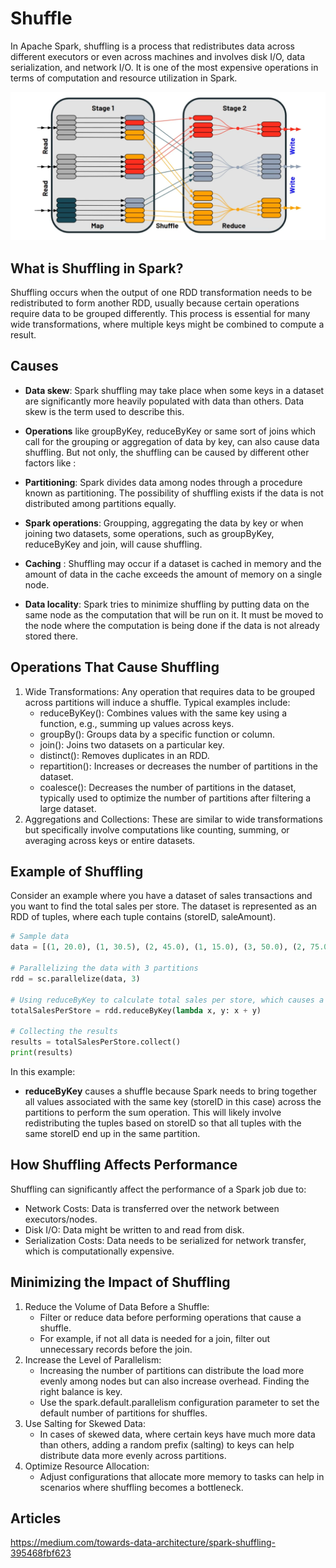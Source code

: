 # Shuffle

In Apache Spark, shuffling is a process that redistributes data across different executors or even across machines and involves disk I/O, data serialization, and network I/O. It is one of the most expensive operations in terms of computation and resource utilization in Spark.

![shuffle](images/shuffle.png)

## What is Shuffling in Spark?
Shuffling occurs when the output of one RDD transformation needs to be redistributed to form another RDD, usually because certain operations require data to be grouped differently. This process is essential for many wide transformations, where multiple keys might be combined to compute a result.

## Causes

- **Data skew**: Spark shuffling may take place when some keys in a dataset are significantly more heavily populated with data than others. Data skew is the term used to describe this.

- **Operations** like groupByKey, reduceByKey or same sort of joins which call for the grouping or aggregation of data by key, can also cause data shuffling. But not only, the shuffling can be caused by different other factors like :

- **Partitioning**: Spark divides data among nodes through a procedure known as partitioning. The possibility of shuffling exists if the data is not distributed among partitions equally.

- **Spark operations**: Groupping, aggregating the data by key or when joining two datasets, some operations, such as groupByKey, reduceByKey and join, will cause shuffling.

- **Caching** : Shuffling may occur if a dataset is cached in memory and the amount of data in the cache exceeds the amount of memory on a single node.

- **Data locality**: Spark tries to minimize shuffling by putting data on the same node as the computation that will be run on it. It must be moved to the node where the computation is being done if the data is not already stored there.

## Operations That Cause Shuffling
1. Wide Transformations: Any operation that requires data to be grouped across partitions will induce a shuffle. Typical examples include:
   - reduceByKey(): Combines values with the same key using a function, e.g., summing up values across keys.
   - groupBy(): Groups data by a specific function or column.
   - join(): Joins two datasets on a particular key.
   - distinct(): Removes duplicates in an RDD.
   - repartition(): Increases or decreases the number of partitions in the dataset.
   - coalesce(): Decreases the number of partitions in the dataset, typically used to optimize the number of partitions after filtering a large dataset.
2. Aggregations and Collections: These are similar to wide transformations but specifically involve computations like counting, summing, or averaging across keys or entire datasets.

## Example of Shuffling
Consider an example where you have a dataset of sales transactions and you want to find the total sales per store. The dataset is represented as an RDD of tuples, where each tuple contains (storeID, saleAmount).

```python
# Sample data
data = [(1, 20.0), (1, 30.5), (2, 45.0), (1, 15.0), (3, 50.0), (2, 75.0)]

# Parallelizing the data with 3 partitions
rdd = sc.parallelize(data, 3)

# Using reduceByKey to calculate total sales per store, which causes a shuffle
totalSalesPerStore = rdd.reduceByKey(lambda x, y: x + y)

# Collecting the results
results = totalSalesPerStore.collect()
print(results)
```

In this example:

- **reduceByKey** causes a shuffle because Spark needs to bring together all values associated with the same key (storeID in this case) across the partitions to perform the sum operation. This will likely involve redistributing the tuples based on storeID so that all tuples with the same storeID end up in the same partition.

## How Shuffling Affects Performance
Shuffling can significantly affect the performance of a Spark job due to:

- Network Costs: Data is transferred over the network between executors/nodes.
- Disk I/O: Data might be written to and read from disk.
- Serialization Costs: Data needs to be serialized for network transfer, which is computationally expensive.

## Minimizing the Impact of Shuffling
1. Reduce the Volume of Data Before a Shuffle:
   - Filter or reduce data before performing operations that cause a shuffle.
   - For example, if not all data is needed for a join, filter out unnecessary records before the join.
2. Increase the Level of Parallelism:
   - Increasing the number of partitions can distribute the load more evenly among nodes but can also increase overhead. Finding the right balance is key.
   - Use the spark.default.parallelism configuration parameter to set the default number of partitions for shuffles.
3. Use Salting for Skewed Data:
   - In cases of skewed data, where certain keys have much more data than others, adding a random prefix (salting) to keys can help distribute data more evenly across partitions.
4. Optimize Resource Allocation:
   - Adjust configurations that allocate more memory to tasks can help in scenarios where shuffling becomes a bottleneck.

## Articles

https://medium.com/towards-data-architecture/spark-shuffling-395468fbf623